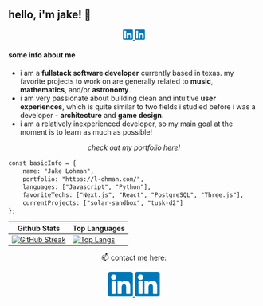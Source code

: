 ## hello, i'm jake! 🤠

<div align="center">
<a href="https://www.linkedin.com/in/jake-lohman/">
	<img src="https://raw.githubusercontent.com/l-ohman/l-ohman/main/icons/Linkedin.png?token=GHSAT0AAAAAABX3ETIDOWDY62BBFSJ3VTVOY4TM6DQ" width="20" alt="Linkedin Logo"/>
</a>

<a href="mailto:jakelohman7@gmail.com">
	<img src="https://raw.githubusercontent.com/l-ohman/l-ohman/main/icons/Linkedin.png?token=GHSAT0AAAAAABX3ETIDOWDY62BBFSJ3VTVOY4TM6DQ" width="20" alt="Email Logo"/>
</a>
</div>

#### some info about me

* i am a **fullstack software developer** currently based in texas. my favorite projects to work on are generally related to **music**, **mathematics**, and/or **astronomy**.
* i am very passionate about building clean and intuitive **user experiences**, which is quite similar to two fields i studied before i was a developer - **architecture** and **game design**.
* i am a relatively inexperienced developer, so my main goal at the moment is to learn as much as possible!

<p align="center">
  <i>check out my portfolio <a href="https://l-ohman.com/">here!</a></i>
</p>


<!--
- TODO:
- 🔭✨🚧 I’m currently working on ...
- 🌱⏳🤔 I’m currently learning ...
- 👯 I’m looking to collaborate on ...
- 📫💬 How to reach me: ...
- 😄 Pronouns: he/they
- ⚡🏆🌸 Fun fact: ...
-->

```
const basicInfo = {
	name: "Jake Lohman",
	portfolio: "https://l-ohman.com/",
	languages: ["Javascript", "Python"],
	favoriteTechs: ["Next.js", "React", "PostgreSQL", "Three.js"],
	currentProjects: ["solar-sandbox", "tusk-d2"]
};
```

|Github Stats|Top Languages|
|---|---|
| [![GitHub Streak](http://github-readme-streak-stats.herokuapp.com?user=l-ohman)](https://git.io/streak-stats) | [![Top Langs](https://github-readme-stats.vercel.app/api/top-langs/?username=l-ohman)](https://github.com/l-ohman/github-readme-stats) |

<div align="center">

<p>📫 contact me here:</p>

<a href="https://www.linkedin.com/in/jake-lohman/">
	<img src="https://raw.githubusercontent.com/l-ohman/l-ohman/main/icons/Linkedin.png?token=GHSAT0AAAAAABX3ETIDOWDY62BBFSJ3VTVOY4TM6DQ" width="50" alt="Linkedin Logo"/>
</a>

<a href="mailto:jakelohman7@gmail.com">
	<img src="https://raw.githubusercontent.com/l-ohman/l-ohman/main/icons/Linkedin.png?token=GHSAT0AAAAAABX3ETIDOWDY62BBFSJ3VTVOY4TM6DQ" width="50" alt="Email Logo"/>
</a>

</div>
